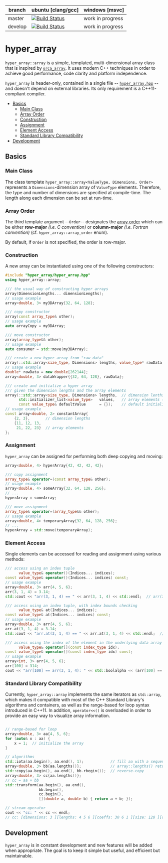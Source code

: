 | branch | ubuntu [clang/gcc] | windows [msvc] |
|---|---|---|
| master | [![Build Status](https://travis-ci.org/maddouri/hyper_array.svg?branch=master)](https://travis-ci.org/maddouri/hyper_array) | work in progress |
| develop | [![Build Status](https://travis-ci.org/maddouri/hyper_array.svg?branch=develop)](https://travis-ci.org/maddouri/hyper_array) | work in progress |

# hyper_array

`hyper_array::array` is a simple, templated, multi-dimensional array class that is inspired by [`orca_array`](https://github.com/astrobiology/orca_array). It uses modern C++ techniques in order to achieve good performance, code clarity and platform independence.

`hyper_array` is header-only, contained in a single file -- [`hyper_array.hpp`](include/hyper_array/hyper_array.hpp) -- and doesn't depend on external libraries. Its only requirement is a C++11-compliant compiler.

<!--
grep -e '^#\+' README.md | sed 's/#\{3\}/    */' | sed 's/#\{2\}/  */' | sed 's/#\{1\}/*/' | sed 's/^\([^A-Za-z]\+\)\(.\+\)$/\1[\2](#\2)/'
-->

  * [Basics](#basics)
    * [Main Class](#main-class)
    * [Array Order](#array-order)
    * [Construction](#construction)
    * [Assignment](#assignment)
    * [Element Access](#element-access)
    * [Standard Library Compatibility](#standard-library-compatibility)
  * [Development](#development)



## Basics

### Main Class

The class template `hyper_array::array<ValueType, Dimensions, Order>` represents a `Dimensions`-dimension array of `ValueType` elements. Therefore, the type and number of dimensions are specified at compile-time. The length along each dimension can be set at run-time.

### Array Order

The third template argument --`Order`-- designates the [array order](https://en.wikipedia.org/wiki/Row-major_order) which can be either **row-major** _(i.e. C convention)_ or **column-major** _(i.e. Fortran convention)_ (cf. `hyper_array::array_order` enum).

By default, if `Order` is not specified, the order is row-major.

### Construction

A new array can be instantiated using one of the following constructors:

```c++
#include "hyper_array/hyper_array.hpp"
using hyper_array::array;

/// the usual way of constructing hyper arrays
array(DimensionLengths... dimensionLengths);
// usage example
array<double, 3> my3DArray{32, 64, 128};

/// copy constructor
array(const array_type& other);
// usage example
auto arrayCopy = my3DArray;

/// move constructor
array(array_type&& other);
// usage example
auto consumer = std::move(my3DArray);

/// create a new hyper array from "raw data"
array(::std::array<size_type, Dimensions> lengths, value_type* rawData);
// usage example
double* rawData = new double[262144];
array<double, 3> dataWrapper{{32, 64, 128}, rawData};

/// create and initialize a hyper array
/// given the dimension lengths and the array elements
array(::std::array<size_type, Dimensions> lengths,  // dimension lenths
      std::initializer_list<value_type>   values,   // array elements (you can provide less than size() elements)
      const value_type& defaultValue      = {});    // default initialization value (in case values.size() < size())
// usage example
const array<double, 2> constantArray{
    {2, 3},       // dimension lengths
    {11, 12, 13,
     21, 22, 23}  // array elements
};

```

### Assignment

`hyper_array` can be assigned for performing both deep copying and moving:

```c++
array<double, 4> hyperArray{42, 42, 42, 42};

/// copy assignment
array_type& operator=(const array_type& other);
// usage example
array<double, 4> someArray{32, 64, 128, 256};
// ...
hyperArray = someArray;

/// move assignment
array_type& operator=(array_type&& other);
// usage example
array<double, 4> temporaryArray{32, 64, 128, 256};
// ...
hyperArray = std::move(temporaryArray);
```

### Element Access

Single elements can be accessed for reading and assignment using various methods:

```c++
/// access using an index tuple
      value_type& operator()(Indices... indices);
const value_type& operator()(Indices... indices) const;
// usage example
array<double, 3> arr{4, 5, 6};
arr(3, 1, 4) = 3.14;
std::cout << "arr(3, 1, 4) == " << arr(3, 1, 4) << std::endl;  // arr(3, 1, 4) = 3.14

/// access using an index tuple, with index bounds checking
      value_type& at(Indices... indices);
const value_type& at(Indices... indices) const;
// usage example
array<double, 3> arr{4, 5, 6};
arr.at(3, 1, 4) = 3.14;
std::cout << "arr.at(3, 1, 4) == " << arr.at(3, 1, 4) << std::endl;  // arr.at(3, 1, 4) = 3.14

/// access using the index of the element in the underlying data array
      value_type& operator[](const index_type idx);
const value_type& operator[](const index_type idx) const;
// usage example
array<int, 3> arr{4, 5, 6};
arr[100] = 314;
cout << "arr[100] == arr(3, 1, 4): " << std::boolalpha << (arr[100] == arr(3, 1, 4)) << endl;  // arr[100] == arr(3, 1, 4): true
```

### Standard Library Compatibility

Currently, `hyper_array::array` implements the same iterators as `std::array`, which makes it compatible with most of the C++ Standard Library's algorithms and containers, as well as the range-based for loop syntax introduced in C++11. In addition, `operator<<()` is overloaded in order to provide an easy way to visualize array information.

```c++

// range-based for loop
array<double, 3> aa{4, 5, 6};
for (auto& x : aa) {
    x = 1;  // initialize the array
}

// algorithms
std::iota(aa.begin(), aa.end(), 1);            // fill aa with a sequence of consecutive numbers
array<double, 3> bb{aa.lengths()};             // array::lengths() returns the lengths along each direction
std::copy(aa.begin(), aa.end(), bb.rbegin());  // reverse-copy
array<double, 3> cc{aa.lengths()};
// cc = aa + bb
std::transform(aa.begin(), aa.end(),
               bb.begin(),
               cc.begin(),
               [](double a, double b) { return a + b; });

// stream operator
cout << "cc: " << cc << endl;
// cc: [dimensions: 3 ][lengths: 4 5 6 ][coeffs: 30 6 1 ][size: 120 ][data: 121 121 121 ...]
```

## Development

`hyper_array` is in constant development and new features will be added when appropriate. The goal is to keep it simple but useful, and efficient but maintainable.
